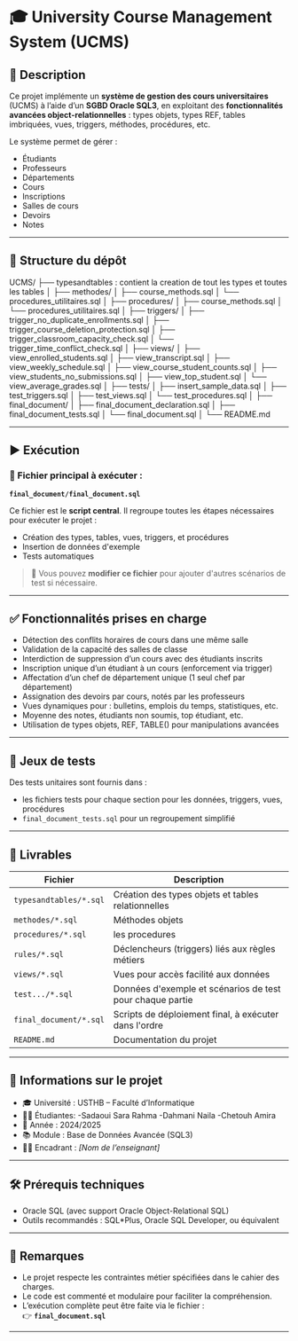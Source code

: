 # 🎓 University Course Management System (UCMS)

## 📘 Description

Ce projet implémente un **système de gestion des cours universitaires** (UCMS) à l’aide d’un **SGBD Oracle SQL3**, en exploitant des **fonctionnalités avancées object-relationnelles** : types objets, types REF, tables imbriquées, vues, triggers, méthodes, procédures, etc.

Le système permet de gérer :
- Étudiants
- Professeurs
- Départements
- Cours
- Inscriptions
- Salles de cours
- Devoirs
- Notes

---

## 📁 Structure du dépôt

UCMS/
├── typesandtables : contient la creation de tout les types et toutes les tables
│
├── methodes/
│ ├── course_methods.sql
│ └── procedures_utilitaires.sql
│
├── procedures/
│ ├── course_methods.sql
│ └── procedures_utilitaires.sql
│
├── triggers/
│ ├── trigger_no_duplicate_enrollments.sql
│ ├── trigger_course_deletion_protection.sql
│ ├── trigger_classroom_capacity_check.sql
│ └── trigger_time_conflict_check.sql
│
├── views/
│ ├── view_enrolled_students.sql
│ ├── view_transcript.sql
│ ├── view_weekly_schedule.sql
│ ├── view_course_student_counts.sql
│ ├── view_students_no_submissions.sql
│ ├── view_top_student.sql
│ └── view_average_grades.sql
│
├── tests/
│ ├── insert_sample_data.sql
│ ├── test_triggers.sql
│ ├── test_views.sql
│ └── test_procedures.sql
│
├── final_document/
│ ├── final_document_declaration.sql
│ ├── final_document_tests.sql
│ └── final_document.sql
│
└── README.md

---

## ▶️ Exécution

### 📌 Fichier principal à exécuter :

**`final_document/final_document.sql`**

Ce fichier est le **script central**. Il regroupe toutes les étapes nécessaires pour exécuter le projet :
- Création des types, tables, vues, triggers, et procédures
- Insertion de données d'exemple
- Tests automatiques

> 🔧 Vous pouvez **modifier ce fichier** pour ajouter d'autres scénarios de test si nécessaire.

---

## ✅ Fonctionnalités prises en charge

- Détection des conflits horaires de cours dans une même salle
- Validation de la capacité des salles de classe
- Interdiction de suppression d’un cours avec des étudiants inscrits
- Inscription unique d’un étudiant à un cours (enforcement via trigger)
- Affectation d’un chef de département unique (1 seul chef par département)
- Assignation des devoirs par cours, notés par les professeurs
- Vues dynamiques pour : bulletins, emplois du temps, statistiques, etc.
- Moyenne des notes, étudiants non soumis, top étudiant, etc.
- Utilisation de types objets, REF, TABLE() pour manipulations avancées

---

## 🧪 Jeux de tests

Des tests unitaires sont fournis dans :
- les fichiers tests pour chaque section pour les données, triggers, vues, procédures
- `final_document_tests.sql` pour un regroupement simplifié

---

## 📜 Livrables

| Fichier | Description |
|--------|-------------|
| `typesandtables/*.sql` | Création des types objets et tables relationnelles |
| `methodes/*.sql` | Méthodes objets |
| `procedures/*.sql` | les procedures |
| `rules/*.sql` | Déclencheurs (triggers) liés aux règles métiers |
| `views/*.sql` | Vues pour accès facilité aux données |
| `test.../*.sql` | Données d'exemple et scénarios de test pour chaque partie|
| `final_document/*.sql` | Scripts de déploiement final, à exécuter dans l'ordre |
| `README.md` | Documentation du projet |

---

## 🏫 Informations sur le projet

- 🎓 Université : USTHB – Faculté d’Informatique
- 🧑‍🎓 Étudiantes:
       -Sadaoui Sara Rahma
       -Dahmani Naila
       -Chetouh Amira
- 📅 Année : 2024/2025
- 📚 Module : Base de Données Avancée (SQL3)
- 👨‍🏫 Encadrant : *[Nom de l’enseignant]*

---

## 🛠️ Prérequis techniques

- Oracle SQL (avec support Oracle Object-Relational SQL)
- Outils recommandés : SQL*Plus, Oracle SQL Developer, ou équivalent

---

## 📝 Remarques

- Le projet respecte les contraintes métier spécifiées dans le cahier des charges.
- Le code est commenté et modulaire pour faciliter la compréhension.
- L’exécution complète peut être faite via le fichier :  
  👉 **`final_document.sql`**

---
